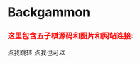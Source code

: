 # Backgammon
<h3 style="color:red">这里包含五子棋源码和图片和网站连接:</h3>
<a herf="https://yangpengfi.github.io/Backgammon/">点我跳转</a>
<a herf="http://ypf119.3vfree.com/Backgammon/">点我也可以</a>

